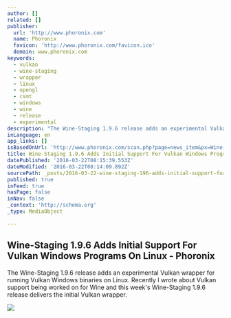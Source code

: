 ```yaml
---
author: []
related: []
publisher:
  url: 'http://www.phoronix.com'
  name: Phoronix
  favicon: 'http://www.phoronix.com/favicon.ico'
  domain: www.phoronix.com
keywords:
  - vulkan
  - wine-staging
  - wrapper
  - linux
  - opengl
  - csmt
  - windows
  - wine
  - release
  - experimental
description: "The Wine-Staging 1.9.6 release adds an experimental Vulkan wrapper for running Vulkan Windows binaries on Linux. Recently I wrote about Vulkan support being worked on for Wine and this week's Wine-Staging 1.9.6 release delivers the initial Vulkan wrapper."
inLanguage: en
app_links: []
isBasedOnUrl: 'http://www.phoronix.com/scan.php?page=news_item&px=Wine-Staging-1.9.6'
title: Wine-Staging 1.9.6 Adds Initial Support For Vulkan Windows Programs On Linux - Phoronix
datePublished: '2016-03-22T08:15:39.553Z'
dateModified: '2016-03-22T08:14:09.892Z'
sourcePath: _posts/2016-03-22-wine-staging-196-adds-initial-support-for-vulkan-windows-p.md
published: true
inFeed: true
hasPage: false
inNav: false
_context: 'http://schema.org'
_type: MediaObject

---
```

<article style=""><h1>Wine-Staging 1.9.6 Adds Initial Support For Vulkan Windows Programs On Linux - Phoronix</h1><p>The Wine-Staging 1.9.6 release adds an experimental Vulkan wrapper for running Vulkan Windows binaries on Linux. Recently I wrote about Vulkan support being worked on for Wine and this week's Wine-Staging 1.9.6 release delivers the initial Vulkan wrapper.</p><img src="http://www.phoronix.net/image.php?id=sig-gles32-glu&amp;image=siggraph15_khronos_1" /></article>